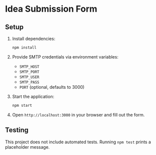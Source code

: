 # Idea Submission Form



## Setup

1. Install dependencies:
   ```bash
   npm install
   ```

2. Provide SMTP credentials via environment variables:
   - `SMTP_HOST`
   - `SMTP_PORT`
   - `SMTP_USER`
   - `SMTP_PASS`
   - `PORT` (optional, defaults to 3000)

3. Start the application:
   ```bash
   npm start
   ```

4. Open `http://localhost:3000` in your browser and fill out the form.

## Testing

This project does not include automated tests. Running `npm test` prints a placeholder message.
